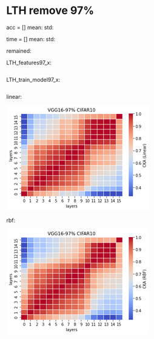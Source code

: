 # LTH remove 97%
acc = [] mean: std:

time = [] mean: std:

remained:

LTH_features97_x:
```

```

LTH_train_model97_x:
```

```

linear:

![lth97linear](lth97linear.png)

rbf:

![lth97rbf](lth97rbf.png)
